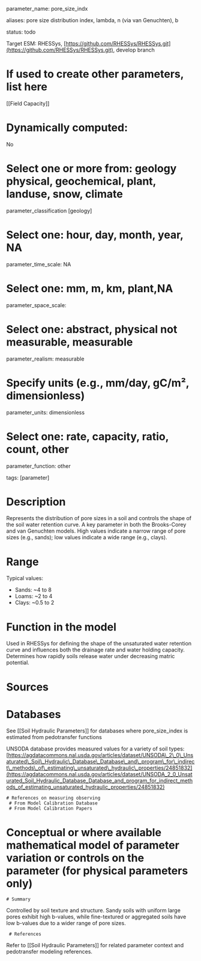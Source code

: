 parameter\_name: pore_size_indx

aliases: pore size distribution index, lambda, n (via van Genuchten), b

status: todo

Target ESM: RHESSys, [https://github.com/RHESSys/RHESSys.git](https://github.com/RHESSys/RHESSys.git), develop branch

# If used to create other parameters, list here

[[Field Capacity]]

# Dynamically computed:  
No

# Select one or more from: geology physical,  geochemical, plant, landuse, snow, climate

parameter\_classification [geology]

# Select one: hour, day, month, year, NA

parameter\_time\_scale: NA

# Select one: mm, m, km, plant,NA

parameter\_space\_scale: 

# Select one: abstract, physical not measurable, measurable

parameter\_realism: measurable

# Specify units (e.g., mm/day, gC/m², dimensionless)

parameter\_units: dimensionless

# Select one: rate, capacity, ratio, count, other

parameter\_function: other

tags: [parameter]

# Description

Represents the distribution of pore sizes in a soil and controls the shape of the soil water retention curve. A key parameter in both the Brooks-Corey and van Genuchten models. High values indicate a narrow range of pore sizes (e.g., sands); low values indicate a wide range (e.g., clays).

# Range

Typical values:

- Sands: \~4 to 8
- Loams: \~2 to 4
- Clays: \~0.5 to 2

# Function in the model

Used in RHESSys for defining the shape of the unsaturated water retention curve and influences both the drainage rate and water holding capacity. Determines how rapidly soils release water under decreasing matric potential.

# Sources


# Databases

See [[Soil Hydraulic Parameters]] for databases where pore_size_index is estimated from pedotransfer functions

UNSODA database provides measured values for a variety of soil types: [https://agdatacommons.nal.usda.gov/articles/dataset/UNSODA\_2\_0\_Unsaturated\_Soil\_Hydraulic\_Database\_Database\_and\_program\_for\_indirect\_methods\_of\_estimating\_unsaturated\_hydraulic\_properties/24851832](https://agdatacommons.nal.usda.gov/articles/dataset/UNSODA_2_0_Unsaturated_Soil_Hydraulic_Database_Database_and_program_for_indirect_methods_of_estimating_unsaturated_hydraulic_properties/24851832)


```
# References on measuring observing
 # From Model Calibration Database
 # From Model Calibration Papers
```

# Conceptual or where available mathematical model of parameter variation or controls on the parameter  (for physical parameters only)

```
# Summary
```

Controlled by soil texture and structure. Sandy soils with uniform large pores exhibit high b-values, while fine-textured or aggregated soils have low b-values due to a wider range of pore sizes.

```
 # References
```

Refer to  [[Soil Hydraulic Parameters]] for related parameter context and pedotransfer modeling references.

